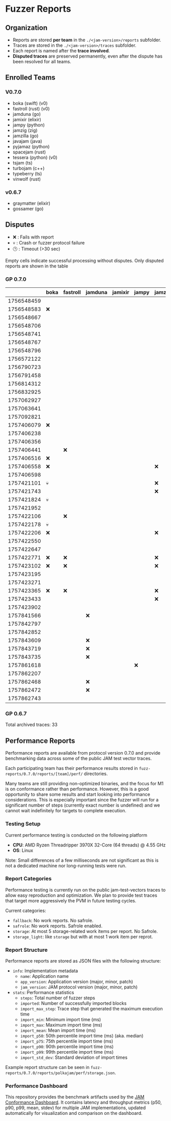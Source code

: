 # Fuzzer Reports

## Organization

- Reports are stored **per team** in the `./<jam-version>/reports` subfolder.  
- Traces are stored in the `./<jam-version>/traces` subfolder.  
- Each report is named after the **trace involved**.
- **Disputed traces** are preserved permanently, even after the dispute has been resolved for all teams.  

## Enrolled Teams

### V0.7.0

* boka (swift) (v0)
* fastroll (rust) (v0)
* jamduna (go)
* jamixir (elixir)
* jampy (python)
* jamzig (zig)
* jamzilla (go)
* javajam (java)
* pyjamaz (python)
* spacejam (rust)
* tessera (python) (v0)
* tsjam (ts)
* turbojam (c++)
* typeberry (ts)
* vinwolf (rust)

### v0.6.7

* graymatter (elixir)
* gossamer (go)

## Disputes

* ❌ : Fails with report
* 💀 : Crash or fuzzer protocol failure
* 🕒 : Timeout (>30 sec)

Empty cells indicate successful processing without disputes.
Only disputed reports are shown in the table

### GP 0.7.0

|            | boka | fastroll | jamduna | jamixir | jampy | jamzig | jamzilla | javajam | pyjamaz | spacejam | tessera |tsjam | turbojam | typeberry | vinwolf |
|------------|------|----------|---------|---------|-------|--------|----------|---------|---------|----------|---------|------|----------|-----------|---------|
| 1756548459 |      |          |         |         |       |        |          |         |         |          |         |      |          |    ❌     |         |
| 1756548583 |  ❌  |          |         |         |       |        |          |         |         |          |   ❌    |      |    ❌    |           |         |
| 1756548667 |      |          |         |         |       |        |          |         |         |          |   ❌    |      |          |           |         |
| 1756548706 |      |          |         |         |       |        |          |         |         |          |         |      |          |           |         |
| 1756548741 |      |          |         |         |       |        |          |         |         |          |         |      |          |           |         |
| 1756548767 |      |          |         |         |       |        |          |         |         |          |   ❌    |      |          |           |         |
| 1756548796 |      |          |         |         |       |        |          |         |         |          |   ❌    |      |          |    ❌     |         | 
| 1756572122 |      |          |         |         |       |        |          |         |         |    ❌    |         |      |          |           |         |
| 1756790723 |      |          |         |         |       |        |          |         |         |          |         |      |          |           |         |
| 1756791458 |      |          |         |         |       |        |          |         |         |          |         |      |          |           |         |
| 1756814312 |      |          |         |         |       |        |          |         |         |          |         |      |          |           |         |
| 1756832925 |      |          |         |         |       |        |          |         |         |          |         |      |          |           |         |
| 1757062927 |      |          |         |         |       |        |          |         |         |          |   ❌    |      |          |           |         |
| 1757063641 |      |          |         |         |       |        |          |         |         |          |         |      |          |           |         |
| 1757092821 |      |          |         |         |       |        |          |         |         |          |         |      |          |           |         |
| 1757406079 |  ❌  |          |         |         |       |        |          |         |         |          |   ❌    |      |          |           |         |
| 1757406238 |      |          |         |         |       |        |    ❌    |         |         |          |   ❌    |      |          |           |         |
| 1757406356 |      |          |         |         |       |        |          |         |         |          |         |      |          |           |         |
| 1757406441 |      |    ❌    |         |         |       |        |          |         |         |          |         |      |          |           |         |
| 1757406516 |  ❌  |          |         |         |       |        |          |         |         |          |   ❌    |      |          |           |         |
| 1757406558 |  ❌  |          |         |         |       |   ❌   |    ❌    |         |         |          |   ❌    |      |          |           |         |
| 1757406598 |      |          |         |         |       |        |    ❌    |         |         |    ❌    |   ❌    |      |          |           |         |
| 1757421101 |  💀  |          |         |         |       |   ❌   |    ❌    |         |         |          |   ❌    |      |          |           |         |
| 1757421743 |      |          |         |         |       |   ❌   |          |         |         |          |         |      |          |           |         |
| 1757421824 |  💀  |          |         |         |       |        |    ❌    |         |         |          |   ❌    |      |          |           |         |
| 1757421952 |      |          |         |         |       |        |          |         |         |          |   ❌    |      |          |           |         |
| 1757422106 |      |    ❌    |         |         |       |        |          |         |         |          |         |      |          |           |         |
| 1757422178 |  💀  |          |         |         |       |        |    ❌    |         |         |          |   ❌    |      |          |           |         |
| 1757422206 |  ❌  |          |         |         |       |   ❌   |    ❌    |         |         |          |   ❌    |      |    ❌    |           |         |
| 1757422550 |      |          |         |         |       |        |          |         |         |          |         |      |          |           |         |
| 1757422647 |      |          |         |         |       |        |          |         |         |          |   ❌    |      |          |           |         |
| 1757422771 |  ❌  |    ❌    |         |         |       |   ❌   |          |         |   ❌    |    ❌    |   ❌    |      |    ❌    |           |         |
| 1757423102 |  ❌  |    ❌    |         |         |       |   ❌   |          |         |   ❌    |    ❌    |   ❌    |      |    ❌    |           |         |
| 1757423195 |      |          |         |         |       |        |          |         |         |    ❌    |   ❌    |      |          |           |         |
| 1757423271 |      |          |         |         |       |        |          |         |         |          |         |      |          |           |         |
| 1757423365 |  ❌  |    ❌    |         |         |       |   ❌   |          |         |   ❌    |    ❌    |   ❌    |      |    ❌    |           |         |
| 1757423433 |      |          |         |         |       |   ❌   |          |         |         |          |   ❌    |      |          |           |         |
| 1757423902 |      |          |         |         |       |        |          |         |         |          |         |      |          |           |         |
| 1757841566 |      |          |   ❌    |         |       |        |          |         |         |          |         |      |          |           |         |
| 1757842797 |      |          |         |         |       |        |          |         |         |          |         |      |          |           |         |
| 1757842852 |      |          |         |         |       |        |          |         |         |          |         |      |          |           |         |
| 1757843609 |      |          |   ❌    |         |       |        |          |         |         |          |         |      |          |           |         |
| 1757843719 |      |          |   ❌    |         |       |        |          |         |         |          |         |      |    ❌    |           |         |
| 1757843735 |      |          |   ❌    |         |       |        |          |         |         |          |         |      |          |           |         |
| 1757861618 |      |          |         |         |  ❌   |        |          |         |         |          |         |  ❌  |    ❌    |           |         |
| 1757862207 |      |          |         |         |       |        |          |         |         |          |         |  ❌  |          |           |         |
| 1757862468 |      |          |   ❌    |         |       |        |          |         |         |          |         |      |          |           |   ❌    |
| 1757862472 |      |          |   ❌    |         |       |        |          |         |         |          |         |      |          |    ❌     |   ❌    |
| 1757862743 |      |          |         |         |       |        |          |         |         |    ❌    |         |      |    ❌    |    ❌     |   ❌    |

### GP 0.6.7

Total archived traces: 33

## Performance Reports

Performance reports are available from protocol version 0.7.0 and provide
benchmarking data across some of the public JAM test vector traces.

Each participating team has their performance results stored in
`fuzz-reports/0.7.0/reports/[team]/perf/` directories.

Many teams are still providing non-optimized binaries, and the focus for M1 is
on conformance rather than performance. However, this is a good opportunity to
share some results and start looking into performance considerations. This is
especially important since the fuzzer will run for a significant number of steps
(currently exact number is undefined) and we cannot wait indefinitely for
targets to complete execution.

### Testing Setup

Current performance testing is conducted on the following platform
- **CPU**: AMD Ryzen Threadripper 3970X 32-Core (64 threads) @ 4.55 GHz
- **OS**: Linux

Note: Small differences of a few milliseconds are not significant as this is not
a dedicated machine nor long-running tests were run.

### Report Categories

Performance testing is currently run on the public jam-test-vectors traces to
allow easy reproduction and optimization. We plan to provide test traces that
target more aggressively the PVM in future testing cycles.

Current categories:
- `fallback`: No work reports. No safrole.
- `safrole`: No work reports. Safrole enabled.
- `storage`: At most 5 storage-related work items per report. No Safrole.
- `storage_light`: like `storage` but with at most 1 work item per reprot.

### Report Structure

Performance reports are stored as JSON files with the following structure:

- `info`: Implementation metadata
  - `name`: Application name
  - `app_version`: Application version (major, minor, patch)
  - `jam_version`: JAM protocol version (major, minor, patch)
- `stats`: Performance statistics
  - `steps`: Total number of fuzzer steps
  - `imported`: Number of successfully imported blocks
  - `import_max_step`: Trace step that generated the maximum execution time
  - `import_min`: Minimum import time (ms)
  - `import_max`: Maximum import time (ms)
  - `import_mean`: Mean import time (ms)
  - `import_p50`: 50th percentile import time (ms) (aka. median)
  - `import_p75`: 75th percentile import time (ms)
  - `import_p90`: 90th percentile import time (ms)
  - `import_p99`: 99th percentile import time (ms)
  - `import_std_dev`: Standard deviation of import times

Example report structure can be seen in `fuzz-reports/0.7.0/reports/polkajam/perf/storage.json`.

### Performance Dashboard

This repository provides the benchmark artifacts used by the
[JAM Conformance Dashboard](https://paritytech.github.io/jam-conformance-dashboard/).
It contains latency and throughput metrics (p50, p90, p99, mean, stdev)
for multiple JAM implementations, updated automatically for visualization
and comparison on the dashboard.
